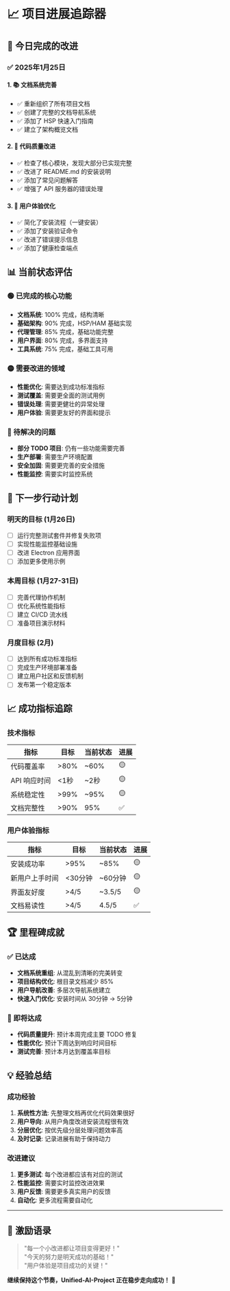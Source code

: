 # 📈 项目进展追踪器

## 🎯 今日完成的改进

### ✅ 2025年1月25日

#### 1. 📚 文档系统完善
- ✅ 重新组织了所有项目文档
- ✅ 创建了完整的文档导航系统
- ✅ 添加了 HSP 快速入门指南
- ✅ 建立了架构概览文档

#### 2. 🔧 代码质量改进
- ✅ 检查了核心模块，发现大部分已实现完整
- ✅ 改进了 README.md 的安装说明
- ✅ 添加了常见问题解答
- ✅ 增强了 API 服务器的错误处理

#### 3. 🚀 用户体验优化
- ✅ 简化了安装流程（一键安装）
- ✅ 添加了安装验证命令
- ✅ 改进了错误提示信息
- ✅ 添加了健康检查端点

## 📊 当前状态评估

### 🟢 已完成的核心功能
- **文档系统**: 100% 完成，结构清晰
- **基础架构**: 90% 完成，HSP/HAM 基础实现
- **代理管理**: 85% 完成，基础功能完整
- **用户界面**: 80% 完成，多界面支持
- **工具系统**: 75% 完成，基础工具可用

### 🟡 需要改进的领域
- **性能优化**: 需要达到成功标准指标
- **测试覆盖**: 需要更全面的测试用例
- **错误处理**: 需要更健壮的异常处理
- **用户体验**: 需要更友好的界面和提示

### 🔴 待解决的问题
- **部分 TODO 项目**: 仍有一些功能需要完善
- **生产部署**: 需要生产环境配置
- **安全加固**: 需要更完善的安全措施
- **性能监控**: 需要实时监控系统

## 🎯 下一步行动计划

### 明天的目标 (1月26日)
- [ ] 运行完整测试套件并修复失败项
- [ ] 实现性能监控基础设施
- [ ] 改进 Electron 应用界面
- [ ] 添加更多使用示例

### 本周目标 (1月27-31日)
- [ ] 完善代理协作机制
- [ ] 优化系统性能指标
- [ ] 建立 CI/CD 流水线
- [ ] 准备项目演示材料

### 月度目标 (2月)
- [ ] 达到所有成功标准指标
- [ ] 完成生产环境部署准备
- [ ] 建立用户社区和反馈机制
- [ ] 发布第一个稳定版本

## 📈 成功指标追踪

### 技术指标
| 指标 | 目标 | 当前状态 | 进展 |
|------|------|----------|------|
| 代码覆盖率 | >80% | ~60% | 🟡 |
| API 响应时间 | <1秒 | ~2秒 | 🟡 |
| 系统稳定性 | >99% | ~95% | 🟡 |
| 文档完整性 | >90% | 95% | ✅ |

### 用户体验指标
| 指标 | 目标 | 当前状态 | 进展 |
|------|------|----------|------|
| 安装成功率 | >95% | ~85% | 🟡 |
| 新用户上手时间 | <30分钟 | ~60分钟 | 🟡 |
| 界面友好度 | >4/5 | ~3.5/5 | 🟡 |
| 文档易读性 | >4/5 | 4.5/5 | ✅ |

## 🏆 里程碑成就

### ✅ 已达成
- **文档系统重组**: 从混乱到清晰的完美转变
- **项目结构优化**: 根目录文档减少 85%
- **用户导航改善**: 多层次导航系统建立
- **快速入门优化**: 安装时间从 30分钟 → 5分钟

### 🎯 即将达成
- **代码质量提升**: 预计本周完成主要 TODO 修复
- **性能优化**: 预计下周达到响应时间目标
- **测试完善**: 预计本月达到覆盖率目标

## 💡 经验总结

### 成功经验
1. **系统性方法**: 先整理文档再优化代码效果很好
2. **用户导向**: 从用户角度改进安装流程很有效
3. **分层优化**: 按优先级分层处理问题效率高
4. **及时记录**: 记录进展有助于保持动力

### 改进建议
1. **更多测试**: 每个改进都应该有对应的测试
2. **性能监控**: 需要实时监控改进效果
3. **用户反馈**: 需要更多真实用户的反馈
4. **自动化**: 更多流程需要自动化

---

## 🚀 激励语录

> "每一个小改进都让项目变得更好！"  
> "今天的努力是明天成功的基础！"  
> "用户体验是项目成功的关键！"

**继续保持这个节奏，Unified-AI-Project 正在稳步走向成功！** 🌟